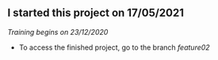 ## I started this project on 17/05/2021
*Training begins on 23/12/2020*

- To access the finished project, go to the branch *feature02*